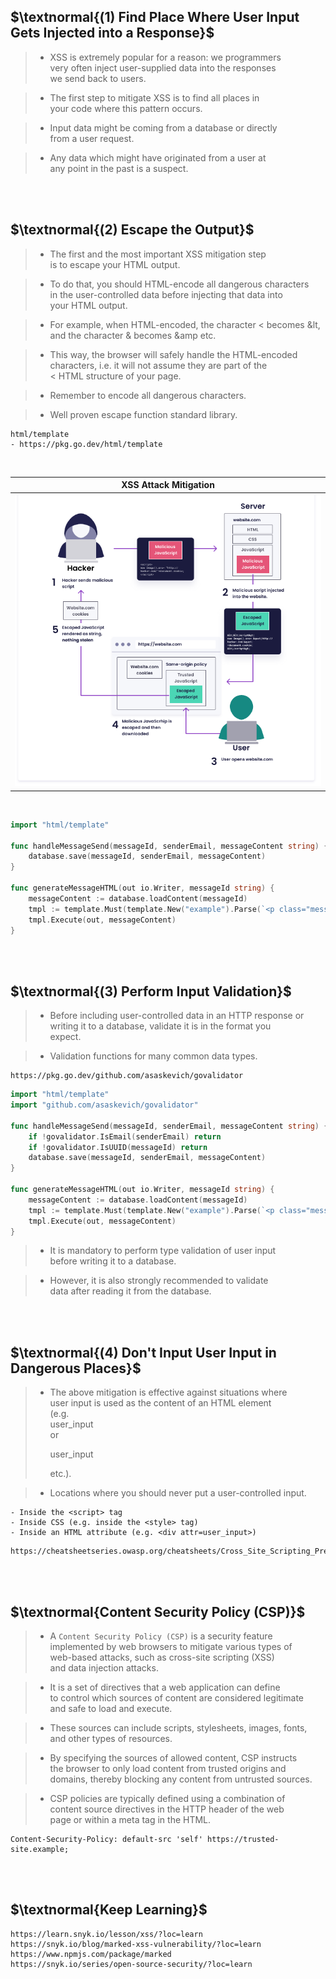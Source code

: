 ## $\textnormal{(1) Find Place Where User Input Gets Injected into a Response}$

> - XSS is extremely popular for a reason: we programmers <br />
    very often inject user-supplied data into the responses <br />
    we send back to users.

> - The first step to mitigate XSS is to find all places in <br />
    your code where this pattern occurs.

> - Input data might be coming from a database or directly <br />
    from a user request.

> - Any data which might have originated from a user at <br />
    any point in the past is a suspect.

<br />
<br />



## $\textnormal{(2) Escape the Output}$

> - The first and the most important XSS mitigation step <br />
    is to escape your HTML output.

> - To do that, you should HTML-encode all dangerous characters <br />
    in the user-controlled data before injecting that data into <br />
    your HTML output.

> - For example, when HTML-encoded, the character < becomes &lt, <br />
    and the character & becomes &amp etc.

> - This way, the browser will safely handle the HTML-encoded <br />
    characters, i.e. it will not assume they are part of the <br /><
    HTML structure of your page.

> - Remember to encode all dangerous characters.

> - Well proven escape function standard library.

```plaintext
html/template
- https://pkg.go.dev/html/template
```

<br />

| XSS Attack Mitigation |
| --------------------- |
| ![xss-attack-mitigation](./images/02-XSS-attack-mitigation.png) |

<br />

```go
import "html/template"

func handleMessageSend(messageId, senderEmail, messageContent string) {
    database.save(messageId, senderEmail, messageContent)
}

func generateMessageHTML(out io.Writer, messageId string) {
    messageContent := database.loadContent(messageId)
    tmpl := template.Must(template.New("example").Parse(`<p class="messageContent">{{.}}</p>`))
    tmpl.Execute(out, messageContent)
}
```

<br />
<br />



## $\textnormal{(3) Perform Input Validation}$

> - Before including user-controlled data in an HTTP response or <br />
    writing it to a database, validate it is in the format you <br />
    expect.

> - Validation functions for many common data types.

```plaintext
https://pkg.go.dev/github.com/asaskevich/govalidator
```

```go
import "html/template"
import "github.com/asaskevich/govalidator"

func handleMessageSend(messageId, senderEmail, messageContent string) {
    if !govalidator.IsEmail(senderEmail) return
    if !govalidator.IsUUID(messageId) return
    database.save(messageId, senderEmail, messageContent)
}

func generateMessageHTML(out io.Writer, messageId string) {
    messageContent := database.loadContent(messageId)
    tmpl := template.Must(template.New("example").Parse(`<p class="messageContent">{{.}}</p>`))
    tmpl.Execute(out, messageContent)
}
```

> - It is mandatory to perform type validation of user input <br />
    before writing it to a database.

> - However, it is also strongly recommended to validate <br />
    data after reading it from the database.

<br />
<br />



## $\textnormal{(4) Don't Input User Input in Dangerous Places}$

> - The above mitigation is effective against situations where <br />
    user input is used as the content of an HTML element <br />
    (e.g. <div> user_input </div> or <p> user_input </p> etc.).

> - Locations where you should never put a user-controlled input.

```plaintext
- Inside the <script> tag
- Inside CSS (e.g. inside the <style> tag)
- Inside an HTML attribute (e.g. <div attr=user_input>)
```

```plaintext
https://cheatsheetseries.owasp.org/cheatsheets/Cross_Site_Scripting_Prevention_Cheat_Sheet.html
```

<br />
<br />



## $\textnormal{Content Security Policy (CSP)}$

> - A `Content Security Policy (CSP)` is a security feature <br />
    implemented by web browsers to mitigate various types of <br />
    web-based attacks, such as cross-site scripting (XSS) <br />
    and data injection attacks.

> - It is a set of directives that a web application can define <br />
    to control which sources of content are considered legitimate <br />
    and safe to load and execute.

> - These sources can include scripts, stylesheets, images, fonts, <br />
    and other types of resources.

> - By specifying the sources of allowed content, CSP instructs <br />
    the browser to only load content from trusted origins and <br />
    domains, thereby blocking any content from untrusted sources.

> - CSP policies are typically defined using a combination of <br />
    content source directives in the HTTP header of the web <br />
    page or within a meta tag in the HTML.

```plaintext
Content-Security-Policy: default-src 'self' https://trusted-site.example;
```

<br />
<br />



## $\textnormal{Keep Learning}$

```plaintext
https://learn.snyk.io/lesson/xss/?loc=learn
https://snyk.io/blog/marked-xss-vulnerability/?loc=learn
https://www.npmjs.com/package/marked
https://snyk.io/series/open-source-security/?loc=learn
```
